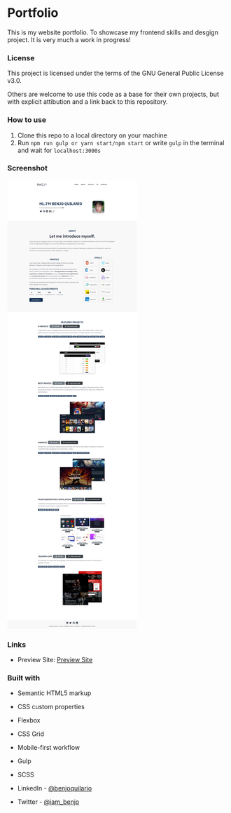 # Portfolio

This is my website portfolio. To showcase my frontend skills and desgign project. It is very much a work in progress!

### License

This project is licensed under the terms of the GNU General Public License v3.0.

Others are welcome to use this code as a base for their own projects, but with explicit attibution and a link back to this repository.

### How to use

1. Clone this repo to a local directory on your machine
2. Run `npm run gulp or yarn start/npm start` or write `gulp` in the terminal and wait for `localhost:3000s`

### Screenshot

![](./screenshot.png)

### Links

- Preview Site: [Preview Site](https://benjoquilario.me/)

### Built with

- Semantic HTML5 markup
- CSS custom properties
- Flexbox
- CSS Grid
- Mobile-first workflow
- Gulp
- SCSS

- LinkedIn - [@benjoquilario](https://www.linkedin.com/in/benjo-quilario-415a351bb/)
- Twitter - [@iam_benjo](https://twitter.com/iam_benjo)
